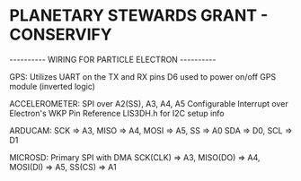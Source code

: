 # PLANETARY STEWARDS GRANT - CONSERVIFY


---------- WIRING FOR PARTICLE ELECTRON ----------

GPS:						Utilizes UART on the TX and RX pins
								D6 used to power on/off GPS module (inverted logic)

ACCELEROMETER:	SPI over A2(SS), A3, A4, A5
								Configurable Interrupt over Electron's WKP Pin
								Reference LIS3DH.h for I2C setup info


ARDUCAM:				SCK => A3, MISO => A4, MOSI => A5, SS => A0
								SDA => D0, SCL => D1

MICROSD:				Primary SPI with DMA
								SCK(CLK) => A3, MISO(DO) => A4, MOSI(DI) => A5, SS(CS) => A1
